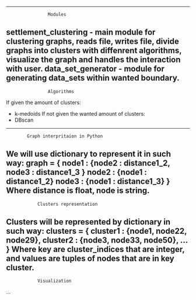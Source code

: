 
----------------------------------------------------------
                    Modules
settlement_clustering - main module for clustering graphs,
reads file, writes file, divide graphs into clusters with 
diffenrent algorithms, visualize the graph and handles
the interaction with user.
data_set_generator -  module for generating data_sets 
within wanted boundary.
----------------------------------------------------------
                    Algorithms
If given the amount of clusters:
- k-medoids
If not given the wanted amount of clusters:
- DBscan
-----------------------------------------------------------
            Graph interpritaion in Python
We will use dictionary to represent it in such way:
graph = {
    node1 : {node2 : distance1_2, node3 : distance1_3 }
    node2 : {node1 : distance1_2}
    node3 : {node1 : distance1_3}
}
Where distance is float, node is string.
-----------------------------------------------------------
                Clusters representation
Clusters will be represented by dictionary in such way:
clusters = {
    cluster1 : {node1, node22, node29},
    cluster2 : {node3, node33, node50},
    ...
}
Where key are cluster_indices that are integer,
and values are tuples of nodes that are in key cluster.
-----------------------------------------------------------
                Visualization
...

